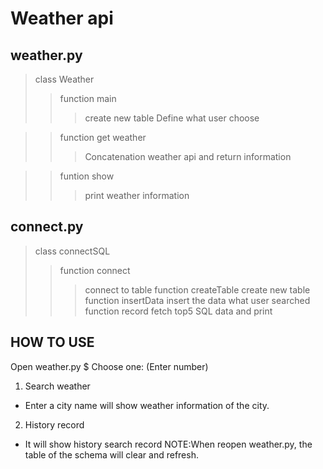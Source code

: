 Weather api
============

weather.py
------------
> class Weather
>> function main
>>> create new table
>>> Define what user choose

>> function get weather
>>> Concatenation weather api and return information

>> funtion show
>>> print weather information

connect.py
------------
> class connectSQL
>> function connect
>>> connect to table
>> function createTable
>>> create new table
>> function insertData
>>> insert the data what user searched
>> function record
>>> fetch top5 SQL data and print

HOW TO USE
------------
Open weather.py
$ Choose one: (Enter number)
1. Search weather
* Enter a city name will show weather information of the city.
2. History record
* It will show history search record
NOTE:When reopen weather.py, the table of the schema will clear and refresh.
